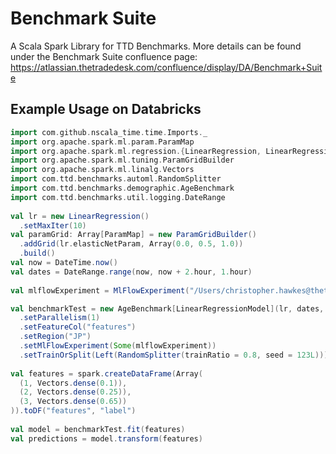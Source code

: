 # Benchmark Suite


A Scala Spark Library for TTD Benchmarks.
More details can be found under the Benchmark Suite confluence page:
https://atlassian.thetradedesk.com/confluence/display/DA/Benchmark+Suite

## Example Usage on Databricks
```scala
import com.github.nscala_time.time.Imports._
import org.apache.spark.ml.param.ParamMap
import org.apache.spark.ml.regression.{LinearRegression, LinearRegressionModel}
import org.apache.spark.ml.tuning.ParamGridBuilder
import org.apache.spark.ml.linalg.Vectors
import com.ttd.benchmarks.automl.RandomSplitter
import com.ttd.benchmarks.demographic.AgeBenchmark
import com.ttd.benchmarks.util.logging.DateRange
 
val lr = new LinearRegression()
  .setMaxIter(10)
val paramGrid: Array[ParamMap] = new ParamGridBuilder()
  .addGrid(lr.elasticNetParam, Array(0.0, 0.5, 1.0))
  .build()
val now = DateTime.now()
val dates = DateRange.range(now, now + 2.hour, 1.hour)
 
val mlflowExperiment = MlFlowExperiment("/Users/christopher.hawkes@thetradedesk.com/Experiments/my-experiment-name")

val benchmarkTest = new AgeBenchmark[LinearRegressionModel](lr, dates, paramGrid)
  .setParallelism(1)
  .setFeatureCol("features")
  .setRegion("JP")
  .setMlFlowExperiment(Some(mlflowExperiment))
  .setTrainOrSplit(Left(RandomSplitter(trainRatio = 0.8, seed = 123L)))
 
val features = spark.createDataFrame(Array(
  (1, Vectors.dense(0.1)),
  (2, Vectors.dense(0.25)),
  (3, Vectors.dense(0.65))
)).toDF("features", "label")
 
val model = benchmarkTest.fit(features)
val predictions = model.transform(features)
```


